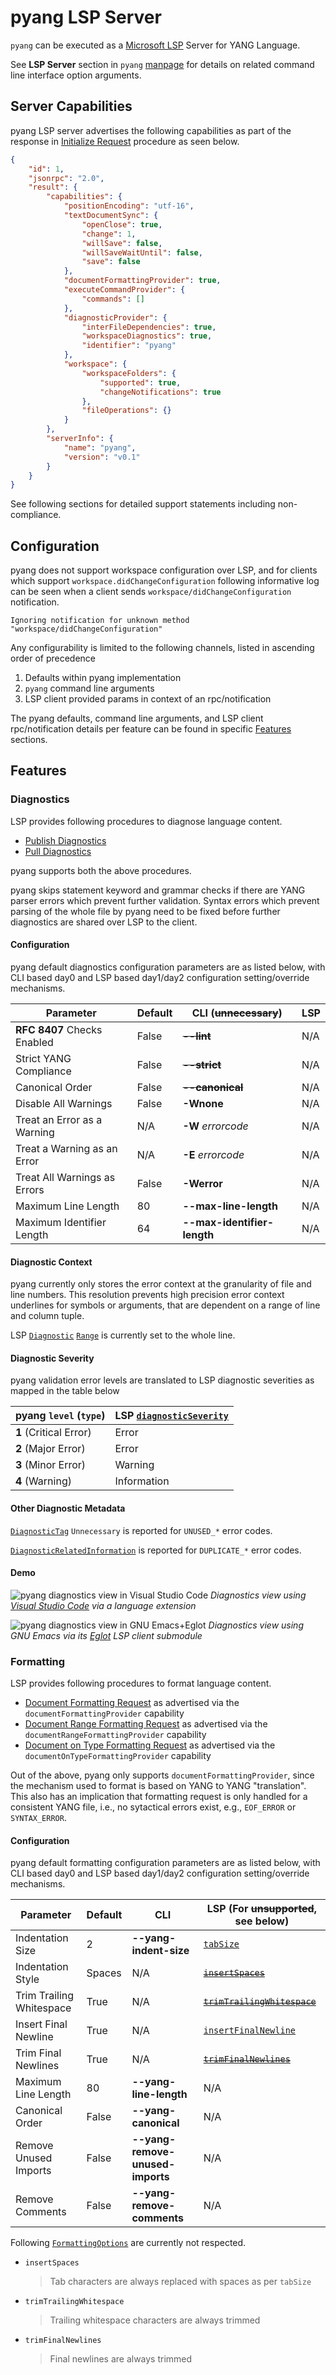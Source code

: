 # pyang LSP Server

`pyang` can be executed as a [Microsoft LSP][lsp] Server for YANG Language.

See **LSP Server** section in `pyang` [manpage](./pyang.1.md) for details on
related command line interface option arguments.

[lsp]: https://microsoft.github.io/language-server-protocol/

## Server Capabilities

pyang LSP server advertises the following capabilities as part of the response
in [Initialize Request][initialize] procedure as seen below.

```json
{
    "id": 1,
    "jsonrpc": "2.0",
    "result": {
        "capabilities": {
            "positionEncoding": "utf-16",
            "textDocumentSync": {
                "openClose": true,
                "change": 1,
                "willSave": false,
                "willSaveWaitUntil": false,
                "save": false
            },
            "documentFormattingProvider": true,
            "executeCommandProvider": {
                "commands": []
            },
            "diagnosticProvider": {
                "interFileDependencies": true,
                "workspaceDiagnostics": true,
                "identifier": "pyang"
            },
            "workspace": {
                "workspaceFolders": {
                    "supported": true,
                    "changeNotifications": true
                },
                "fileOperations": {}
            }
        },
        "serverInfo": {
            "name": "pyang",
            "version": "v0.1"
        }
    }
}
```

See following sections for detailed support statements including non-compliance.

[initialize]: https://microsoft.github.io/language-server-protocol/specifications/lsp/3.17/specification/#initialize

## Configuration

pyang does not support workspace configuration over LSP, and for clients which
support `workspace.didChangeConfiguration` following informative log can be seen
when a client sends `workspace/didChangeConfiguration` notification.

```text
Ignoring notification for unknown method "workspace/didChangeConfiguration"
```

Any configurability is limited to the following channels, listed in ascending
order of precedence

1. Defaults within pyang implementation
2. `pyang` command line arguments
3. LSP client provided params in context of an rpc/notification

The pyang defaults, command line arguments, and LSP client rpc/notification
details per feature can be found in specific [Features](#features) sections.

## Features

### Diagnostics

LSP provides following procedures to diagnose language content.

* [Publish Diagnostics][textDocument_publishDiagnostics]
* [Pull Diagnostics][textDocument_pullDiagnostics]

pyang supports both the above procedures.

pyang skips statement keyword and grammar checks if there are YANG parser errors
which prevent further validation. Syntax errors which prevent parsing of the
whole file by pyang need to be fixed before further diagnostics are shared over
LSP to the client.

[textDocument_publishDiagnostics]: https://microsoft.github.io/language-server-protocol/specifications/lsp/3.17/specification/#textDocument_publishDiagnostics
[textDocument_pullDiagnostics]: https://microsoft.github.io/language-server-protocol/specifications/lsp/3.17/specification/#textDocument_pullDiagnostics

#### Configuration

pyang default diagnostics configuration parameters are as listed below, with
CLI based day0 and LSP based day1/day2 configuration setting/override mechanisms.

Parameter | Default | CLI (~~unnecessary~~) | LSP |
----------|---------|-----|-----|
**RFC 8407** Checks Enabled | False | **~~--lint~~** | N/A |
Strict YANG Compliance | False | **~~--strict~~** | N/A |
Canonical Order | False | **~~--canonical~~** | N/A |
Disable All Warnings | False | **-Wnone** | N/A |
Treat an Error as a Warning | N/A | **-W** _errorcode_ |  N/A |
Treat a Warning as an Error | N/A | **-E** _errorcode_ |  N/A |
Treat All Warnings as Errors | False | **-Werror** | N/A |
Maximum Line Length | 80 | **--max-line-length** | N/A |
Maximum Identifier Length | 64 | **--max-identifier-length** | N/A |

#### Diagnostic Context

pyang currently only stores the error context at the granularity of file and
line numbers. This resolution prevents high precision error context underlines
for symbols or arguments, that are dependent on a range of line and column tuple.

LSP [`Diagnostic`][diagnostic] [`Range`][range] is currently set to the whole
line.

[diagnostic]: https://microsoft.github.io/language-server-protocol/specifications/lsp/3.17/specification/#diagnostic
[range]: https://microsoft.github.io/language-server-protocol/specifications/lsp/3.17/specification/#range

#### Diagnostic Severity

pyang validation error levels are translated to LSP diagnostic severities as
mapped in the table below

pyang `level` (`type`) | LSP [`diagnosticSeverity`][diagnosticSeverity] |
-----------------------|------------------------------------------------|
**1** (Critical Error) | Error                                          |
**2** (Major Error)    | Error                                          |
**3** (Minor Error)    | Warning                                        |
**4** (Warning)        | Information                                    |

[diagnosticSeverity]: https://microsoft.github.io/language-server-protocol/specifications/lsp/3.17/specification/#diagnosticSeverity

#### Other Diagnostic Metadata

[`DiagnosticTag`][diagnosticTag] `Unnecessary` is reported for `UNUSED_*` error
codes.

[`DiagnosticRelatedInformation`][diagnosticRelatedInformation] is reported for
`DUPLICATE_*` error codes.

[diagnosticTag]: https://microsoft.github.io/language-server-protocol/specifications/lsp/3.17/specification/#diagnosticTag
[diagnosticRelatedInformation]: https://microsoft.github.io/language-server-protocol/specifications/lsp/3.17/specification/#diagnosticRelatedInformation

#### Demo

![pyang diagnostics view in Visual Studio Code](./img/lsp-vscode.png "Title")
_Diagnostics view using [Visual Studio Code][vscode] via a language extension_

[vscode]: https://www.gnu.org/software/emacs/manual/html_mono/eglot.html

![pyang diagnostics view in GNU Emacs+Eglot](./img/lsp-eglot.png "Title")
_Diagnostics view using GNU Emacs via its [Eglot][eglot] LSP client submodule_

[eglot]: https://www.gnu.org/software/emacs/manual/html_mono/eglot.html

### Formatting

LSP provides following procedures to format language content.

* [Document Formatting Request][textDocument_formatting] as advertised via the
  `documentFormattingProvider` capability
* [Document Range Formatting Request][textDocument_rangeFormatting] as
  advertised via the `documentRangeFormattingProvider` capability
* [Document on Type Formatting Request][textDocument_onTypeFormatting] as
  advertised via the `documentOnTypeFormattingProvider` capability

Out of the above, pyang only supports `documentFormattingProvider`, since the
mechanism used to format is based on YANG to YANG "translation". This also has
an implication that formatting request is only handled for a consistent YANG
file, i.e., no sytactical errors exist, e.g., `EOF_ERROR` or `SYNTAX_ERROR`.

#### Configuration

pyang default formatting configuration parameters are as listed below, with
CLI based day0 and LSP based day1/day2 configuration setting/override mechanisms.

Parameter | Default | CLI | LSP (For ~~unsupported~~, see below) |
----------|---------|-----|-----|
Indentation Size | 2 | **--yang-indent-size** | [`tabSize`][formattingOptions] |
Indentation Style | Spaces | N/A | [~~`insertSpaces`~~][formattingOptions] |
Trim Trailing Whitespace | True | N/A | [~~`trimTrailingWhitespace`~~][formattingOptions] |
Insert Final Newline | True | N/A | [`insertFinalNewline`][formattingOptions] |
Trim Final Newlines | True | N/A | [~~`trimFinalNewlines`~~][formattingOptions] |
Maximum Line Length | 80 | **--yang-line-length** | N/A |
Canonical Order | False | **--yang-canonical** | N/A |
Remove Unused Imports | False | **--yang-remove-unused-imports** | N/A |
Remove Comments | False | **--yang-remove-comments** |  N/A |

Following [`FormattingOptions`][formattingOptions] are currently not respected.

* `insertSpaces`
  > Tab characters are always replaced with spaces as per `tabSize`
* `trimTrailingWhitespace`
  > Trailing whitespace characters are always trimmed
* `trimFinalNewlines`
  > Final newlines are always trimmed

[textDocument_formatting]: https://microsoft.github.io/language-server-protocol/specifications/lsp/3.17/specification/#textDocument_formatting
[textDocument_rangeFormatting]: https://microsoft.github.io/language-server-protocol/specifications/lsp/3.17/specification/#textDocument_rangeFormatting
[textDocument_onTypeFormatting]: https://microsoft.github.io/language-server-protocol/specifications/lsp/3.17/specification/#textDocument_onTypeFormatting
[formattingOptions]: https://microsoft.github.io/language-server-protocol/specifications/lsp/3.17/specification/#formattingOptions
